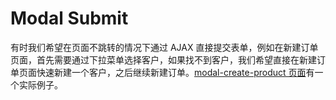 # Modal Submit

有时我们希望在页面不跳转的情况下通过 AJAX 直接提交表单，例如在新建订单页面，首先需要通过下拉菜单选择客户，如果找不到客户，我们希望直接在新建订单页面快速新建一个客户，之后继续新建订单。[modal-create-product 页面][modal-create-product]有一个实际例子。

[modal-create-product]: https://github.com/drodata/yii2-app-template/blob/master/tier-backend/views/demo/modal-create-product.php
